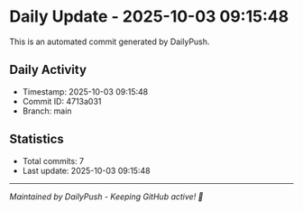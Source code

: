 # Daily Update - 2025-10-03 09:15:48

This is an automated commit generated by DailyPush.

## Daily Activity
- Timestamp: 2025-10-03 09:15:48
- Commit ID: 4713a031
- Branch: main

## Statistics
- Total commits: 7
- Last update: 2025-10-03 09:15:48

---
*Maintained by DailyPush - Keeping GitHub active! 🚀*
